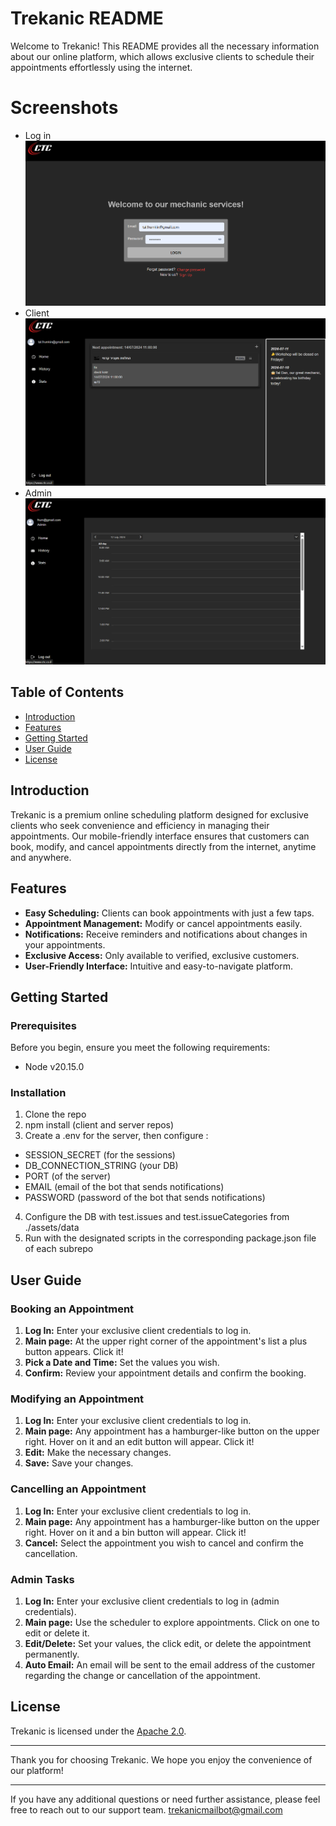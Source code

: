 # Trekanic README

Welcome to Trekanic! This README provides all the necessary information about our online platform, which allows exclusive clients to schedule their appointments effortlessly using the internet.

# Screenshots

- Log in ![Alt text](/assets/screenshots/login.png "Log in page")
- Client ![Alt text](/assets/screenshots/client.png "Client page")
- Admin ![Alt text](/assets/screenshots/admin.png "Admin page")

## Table of Contents

- [Introduction](#introduction)
- [Features](#features)
- [Getting Started](#getting-started)
- [User Guide](#user-guide)
- [License](#license)

## Introduction

Trekanic is a premium online scheduling platform designed for exclusive clients who seek convenience and efficiency in managing their appointments. Our mobile-friendly interface ensures that customers can book, modify, and cancel appointments directly from the internet, anytime and anywhere.

## Features

- **Easy Scheduling:** Clients can book appointments with just a few taps.
- **Appointment Management:** Modify or cancel appointments easily.
- **Notifications:** Receive reminders and notifications about changes in your appointments.
- **Exclusive Access:** Only available to verified, exclusive customers.
- **User-Friendly Interface:** Intuitive and easy-to-navigate platform.

## Getting Started

### Prerequisites

Before you begin, ensure you meet the following requirements:

- Node v20.15.0

### Installation

1. Clone the repo
2. npm install (client and server repos)
3. Create a .env for the server, then configure :

- SESSION_SECRET (for the sessions)
- DB_CONNECTION_STRING (your DB)
- PORT (of the server)
- EMAIL (email of the bot that sends notifications)
- PASSWORD (password of the bot that sends notifications)

4. Configure the DB with test.issues and test.issueCategories from ./assets/data
5. Run with the designated scripts in the corresponding package.json file of each subrepo

## User Guide

### Booking an Appointment

1. **Log In:** Enter your exclusive client credentials to log in.
2. **Main page:** At the upper right corner of the appointment's list a plus button appears. Click it!
3. **Pick a Date and Time:** Set the values you wish.
4. **Confirm:** Review your appointment details and confirm the booking.

### Modifying an Appointment

1. **Log In:** Enter your exclusive client credentials to log in.
2. **Main page:** Any appointment has a hamburger-like button on the upper right. Hover on it and an edit button will appear. Click it!
3. **Edit:** Make the necessary changes.
4. **Save:** Save your changes.

### Cancelling an Appointment

1. **Log In:** Enter your exclusive client credentials to log in.
2. **Main page:** Any appointment has a hamburger-like button on the upper right. Hover on it and a bin button will appear. Click it!
3. **Cancel:** Select the appointment you wish to cancel and confirm the cancellation.

### Admin Tasks

1. **Log In:** Enter your exclusive client credentials to log in (admin credentials).
2. **Main page:** Use the scheduler to explore appointments. Click on one to edit or delete it.
3. **Edit/Delete:** Set your values, the click edit, or delete the appointment permanently.
4. **Auto Email:** An email will be sent to the email address of the customer regarding the change or cancellation of the appointment.

## License

Trekanic is licensed under the [Apache 2.0](LICENSE).

---

Thank you for choosing Trekanic. We hope you enjoy the convenience of our platform!

---

If you have any additional questions or need further assistance, please feel free to reach out to our support team.
trekanicmailbot@gmail.com

